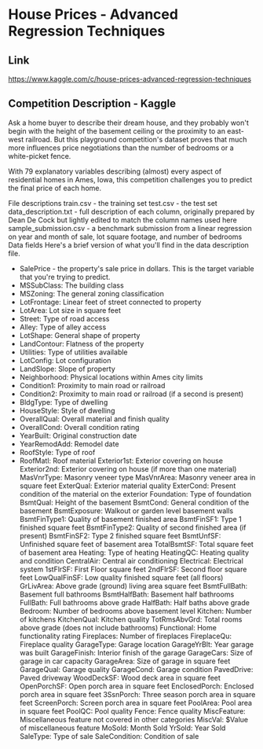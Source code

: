 # House Prices - Advanced Regression Techniques



## Link
 https://www.kaggle.com/c/house-prices-advanced-regression-techniques


## Competition Description - Kaggle


Ask a home buyer to describe their dream house, and they probably won't begin with the height of the basement ceiling or the proximity to an east-west railroad. But this playground competition's dataset proves that much more influences price negotiations than the number of bedrooms or a white-picket fence.

With 79 explanatory variables describing (almost) every aspect of residential homes in Ames, Iowa, this competition challenges you to predict the final price of each home.

File descriptions
train.csv - the training set
test.csv - the test set
data_description.txt - full description of each column, originally prepared by Dean De Cock but lightly edited to match the column names used here
sample_submission.csv - a benchmark submission from a linear regression on year and month of sale, lot square footage, and number of bedrooms
Data fields
Here's a brief version of what you'll find in the data description file.

* SalePrice - the property's sale price in dollars. This is the target variable that you're trying to predict.
* MSSubClass: The building class
* MSZoning: The general zoning classification
* LotFrontage: Linear feet of street connected to property
* LotArea: Lot size in square feet
* Street: Type of road access
* Alley: Type of alley access
* LotShape: General shape of property
* LandContour: Flatness of the property
* Utilities: Type of utilities available
* LotConfig: Lot configuration
* LandSlope: Slope of property
* Neighborhood: Physical locations within Ames city limits
* Condition1: Proximity to main road or railroad
* Condition2: Proximity to main road or railroad (if a second is present)
* BldgType: Type of dwelling
* HouseStyle: Style of dwelling
* OverallQual: Overall material and finish quality
* OverallCond: Overall condition rating
* YearBuilt: Original construction date
* YearRemodAdd: Remodel date
* RoofStyle: Type of roof
* RoofMatl: Roof material
Exterior1st: Exterior covering on house
Exterior2nd: Exterior covering on house (if more than one material)
MasVnrType: Masonry veneer type
MasVnrArea: Masonry veneer area in square feet
ExterQual: Exterior material quality
ExterCond: Present condition of the material on the exterior
Foundation: Type of foundation
BsmtQual: Height of the basement
BsmtCond: General condition of the basement
BsmtExposure: Walkout or garden level basement walls
BsmtFinType1: Quality of basement finished area
BsmtFinSF1: Type 1 finished square feet
BsmtFinType2: Quality of second finished area (if present)
BsmtFinSF2: Type 2 finished square feet
BsmtUnfSF: Unfinished square feet of basement area
TotalBsmtSF: Total square feet of basement area
Heating: Type of heating
HeatingQC: Heating quality and condition
CentralAir: Central air conditioning
Electrical: Electrical system
1stFlrSF: First Floor square feet
2ndFlrSF: Second floor square feet
LowQualFinSF: Low quality finished square feet (all floors)
GrLivArea: Above grade (ground) living area square feet
BsmtFullBath: Basement full bathrooms
BsmtHalfBath: Basement half bathrooms
FullBath: Full bathrooms above grade
HalfBath: Half baths above grade
Bedroom: Number of bedrooms above basement level
Kitchen: Number of kitchens
KitchenQual: Kitchen quality
TotRmsAbvGrd: Total rooms above grade (does not include bathrooms)
Functional: Home functionality rating
Fireplaces: Number of fireplaces
FireplaceQu: Fireplace quality
GarageType: Garage location
GarageYrBlt: Year garage was built
GarageFinish: Interior finish of the garage
GarageCars: Size of garage in car capacity
GarageArea: Size of garage in square feet
GarageQual: Garage quality
GarageCond: Garage condition
PavedDrive: Paved driveway
WoodDeckSF: Wood deck area in square feet
OpenPorchSF: Open porch area in square feet
EnclosedPorch: Enclosed porch area in square feet
3SsnPorch: Three season porch area in square feet
ScreenPorch: Screen porch area in square feet
PoolArea: Pool area in square feet
PoolQC: Pool quality
Fence: Fence quality
MiscFeature: Miscellaneous feature not covered in other categories
MiscVal: $Value of miscellaneous feature
MoSold: Month Sold
YrSold: Year Sold
SaleType: Type of sale
SaleCondition: Condition of sale